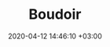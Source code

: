 ---
layout: gallery
title: "Boudoir"
date: 2020-04-12 14:46:10 +03:00
description: "Intimacy through images"
image: "assets/images/photography/danielle-window-07-bw2.jpg"
image_active: "assets/images/photography/danielle-window-07-color1.jpg"
permalink: /photography/boudoir/
photography: true
featured: false
categories: 
  - "Photography"
tags:
  - "Writings"
  - "Kink"
  - "BDSM"
files:
  - path: "assets/images/photography/attica-christmas-04-color.jpg"
  - path: "assets/images/photography/attica-christmas-13-bw.jpg"
  - path: "assets/images/photography/attica-christmas-15-color.jpg"
  - path: "assets/images/photography/attica-christmas-16-bw.jpg"
  - path: "assets/images/photography/dani-02.jpg"
  - path: "assets/images/photography/dani-07.jpg"
  - path: "assets/images/photography/dani-04.jpg"
  - path: "assets/images/photography/dani-07.jpg"
  
---